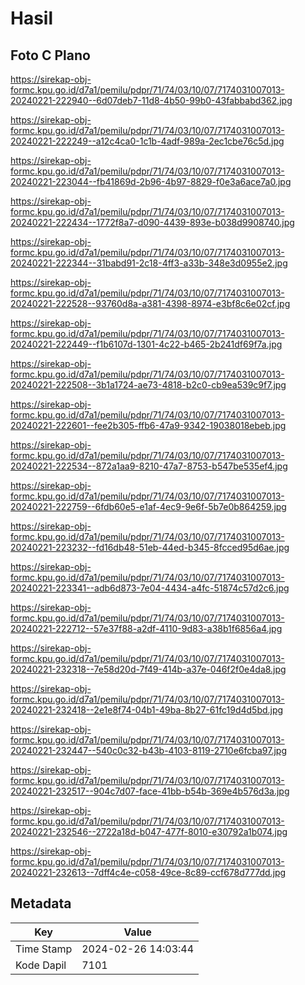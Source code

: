# Hasil

## Foto C Plano

https://sirekap-obj-formc.kpu.go.id/d7a1/pemilu/pdpr/71/74/03/10/07/7174031007013-20240221-222940--6d07deb7-11d8-4b50-99b0-43fabbabd362.jpg

https://sirekap-obj-formc.kpu.go.id/d7a1/pemilu/pdpr/71/74/03/10/07/7174031007013-20240221-222249--a12c4ca0-1c1b-4adf-989a-2ec1cbe76c5d.jpg

https://sirekap-obj-formc.kpu.go.id/d7a1/pemilu/pdpr/71/74/03/10/07/7174031007013-20240221-223044--fb41869d-2b96-4b97-8829-f0e3a6ace7a0.jpg

https://sirekap-obj-formc.kpu.go.id/d7a1/pemilu/pdpr/71/74/03/10/07/7174031007013-20240221-222434--1772f8a7-d090-4439-893e-b038d9908740.jpg

https://sirekap-obj-formc.kpu.go.id/d7a1/pemilu/pdpr/71/74/03/10/07/7174031007013-20240221-222344--31babd91-2c18-4ff3-a33b-348e3d0955e2.jpg

https://sirekap-obj-formc.kpu.go.id/d7a1/pemilu/pdpr/71/74/03/10/07/7174031007013-20240221-222528--93760d8a-a381-4398-8974-e3bf8c6e02cf.jpg

https://sirekap-obj-formc.kpu.go.id/d7a1/pemilu/pdpr/71/74/03/10/07/7174031007013-20240221-222449--f1b6107d-1301-4c22-b465-2b241df69f7a.jpg

https://sirekap-obj-formc.kpu.go.id/d7a1/pemilu/pdpr/71/74/03/10/07/7174031007013-20240221-222508--3b1a1724-ae73-4818-b2c0-cb9ea539c9f7.jpg

https://sirekap-obj-formc.kpu.go.id/d7a1/pemilu/pdpr/71/74/03/10/07/7174031007013-20240221-222601--fee2b305-ffb6-47a9-9342-19038018ebeb.jpg

https://sirekap-obj-formc.kpu.go.id/d7a1/pemilu/pdpr/71/74/03/10/07/7174031007013-20240221-222534--872a1aa9-8210-47a7-8753-b547be535ef4.jpg

https://sirekap-obj-formc.kpu.go.id/d7a1/pemilu/pdpr/71/74/03/10/07/7174031007013-20240221-222759--6fdb60e5-e1af-4ec9-9e6f-5b7e0b864259.jpg

https://sirekap-obj-formc.kpu.go.id/d7a1/pemilu/pdpr/71/74/03/10/07/7174031007013-20240221-223232--fd16db48-51eb-44ed-b345-8fcced95d6ae.jpg

https://sirekap-obj-formc.kpu.go.id/d7a1/pemilu/pdpr/71/74/03/10/07/7174031007013-20240221-223341--adb6d873-7e04-4434-a4fc-51874c57d2c6.jpg

https://sirekap-obj-formc.kpu.go.id/d7a1/pemilu/pdpr/71/74/03/10/07/7174031007013-20240221-222712--57e37f88-a2df-4110-9d83-a38b1f6856a4.jpg

https://sirekap-obj-formc.kpu.go.id/d7a1/pemilu/pdpr/71/74/03/10/07/7174031007013-20240221-232318--7e58d20d-7f49-414b-a37e-046f2f0e4da8.jpg

https://sirekap-obj-formc.kpu.go.id/d7a1/pemilu/pdpr/71/74/03/10/07/7174031007013-20240221-232418--2e1e8f74-04b1-49ba-8b27-61fc19d4d5bd.jpg

https://sirekap-obj-formc.kpu.go.id/d7a1/pemilu/pdpr/71/74/03/10/07/7174031007013-20240221-232447--540c0c32-b43b-4103-8119-2710e6fcba97.jpg

https://sirekap-obj-formc.kpu.go.id/d7a1/pemilu/pdpr/71/74/03/10/07/7174031007013-20240221-232517--904c7d07-face-41bb-b54b-369e4b576d3a.jpg

https://sirekap-obj-formc.kpu.go.id/d7a1/pemilu/pdpr/71/74/03/10/07/7174031007013-20240221-232546--2722a18d-b047-477f-8010-e30792a1b074.jpg

https://sirekap-obj-formc.kpu.go.id/d7a1/pemilu/pdpr/71/74/03/10/07/7174031007013-20240221-232613--7dff4c4e-c058-49ce-8c89-ccf678d777dd.jpg


## Metadata

| Key        | Value               |
| ---------- | ------------------- |
| Time Stamp | 2024-02-26 14:03:44 |
| Kode Dapil | 7101                |



